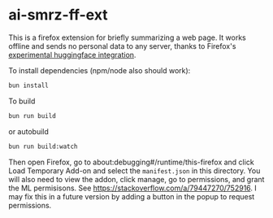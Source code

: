 # ai-smrz-ff-ext

This is a firefox extension for briefly summarizing a web page. It works offline and sends no personal data to any server, thanks to Firefox's [experimental huggingface integration](https://firefox-source-docs.mozilla.org/toolkit/components/ml/extensions.html).

To install dependencies (npm/node also should work):

```bash
bun install
```

To build
```bash
bun run build
```
or autobuild

```bash
bun run build:watch
```

Then open Firefox, go to about:debugging#/runtime/this-firefox and click Load Temporary Add-on and select the `manifest.json` in this directory. You will also need to view the addon, click manage, go to permissions, and grant the ML permisisons. See https://stackoverflow.com/a/79447270/752916. I may fix this in a future version by adding a button in the popup to request permissions.
